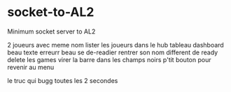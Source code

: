 # socket-to-AL2
Minimum socket server to AL2

2 joueurs avec meme nom
lister les joueurs dans le hub
tableau dashboard beau
texte erreurr beau
se de-readier
rentrer son nom different de ready
delete les games
virer la barre dans les champs noirs
p'tit bouton pour revenir au menu

le truc qui bugg toutes les 2 secondes